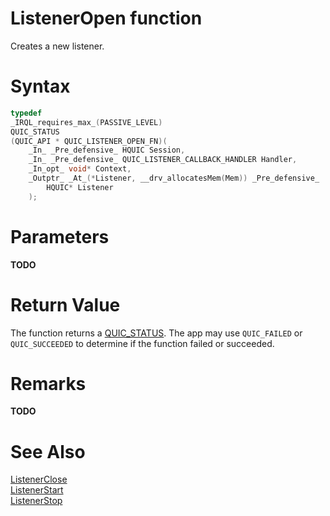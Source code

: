 ListenerOpen function
======

Creates a new listener.

# Syntax

```C
typedef
_IRQL_requires_max_(PASSIVE_LEVEL)
QUIC_STATUS
(QUIC_API * QUIC_LISTENER_OPEN_FN)(
    _In_ _Pre_defensive_ HQUIC Session,
    _In_ _Pre_defensive_ QUIC_LISTENER_CALLBACK_HANDLER Handler,
    _In_opt_ void* Context,
    _Outptr_ _At_(*Listener, __drv_allocatesMem(Mem)) _Pre_defensive_
        HQUIC* Listener
    );
```

# Parameters

**TODO**

# Return Value

The function returns a [QUIC_STATUS](QUIC_STATUS.md). The app may use `QUIC_FAILED` or `QUIC_SUCCEEDED` to determine if the function failed or succeeded.

# Remarks

**TODO**

# See Also

[ListenerClose](ListenerClose.md)<br>
[ListenerStart](ListenerStart.md)<br>
[ListenerStop](ListenerStop.md)<br>
